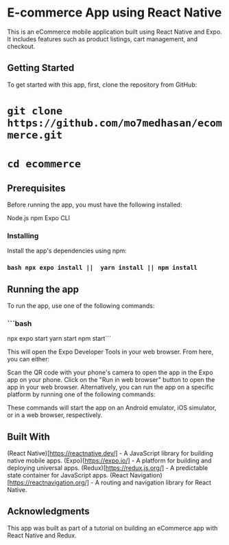 # E-commerce App using React Native
This is an eCommerce mobile application built using React Native and Expo. It includes features such as product listings, cart management, and checkout.
## Getting Started
To get started with this app, first, clone the repository from GitHub:
# `git clone https://github.com/mo7medhasan/ecommerce.git`
# `cd ecommerce`

## Prerequisites
Before running the app, you must have the following installed:

Node.js
npm
Expo CLI

### Installing
Install the app's dependencies using npm:
### ```bash npx expo install ||  yarn install || npm install```
## Running the app
To run the app, use one of the following commands:
### ```bash 
npx expo start
yarn start 
npm start```

This will open the Expo Developer Tools in your web browser. From here, you can either:

Scan the QR code with your phone's camera to open the app in the Expo app on your phone.
Click on the "Run in web browser" button to open the app in your web browser.
Alternatively, you can run the app on a specific platform by running one of the following commands:

These commands will start the app on an Android emulator, iOS simulator, or in a web browser, respectively.

## Built With
(React Native)[https://reactnative.dev/] - A JavaScript library for building native mobile apps.
(Expo)[https://expo.io/] - A platform for building and deploying universal apps.
(Redux)[https://redux.js.org/] - A predictable state container for JavaScript apps.
(React Navigation)[https://reactnavigation.org/] - A routing and navigation library for React Native.
## Acknowledgments
This app was built as part of a tutorial on building an eCommerce app with React Native and Redux.

